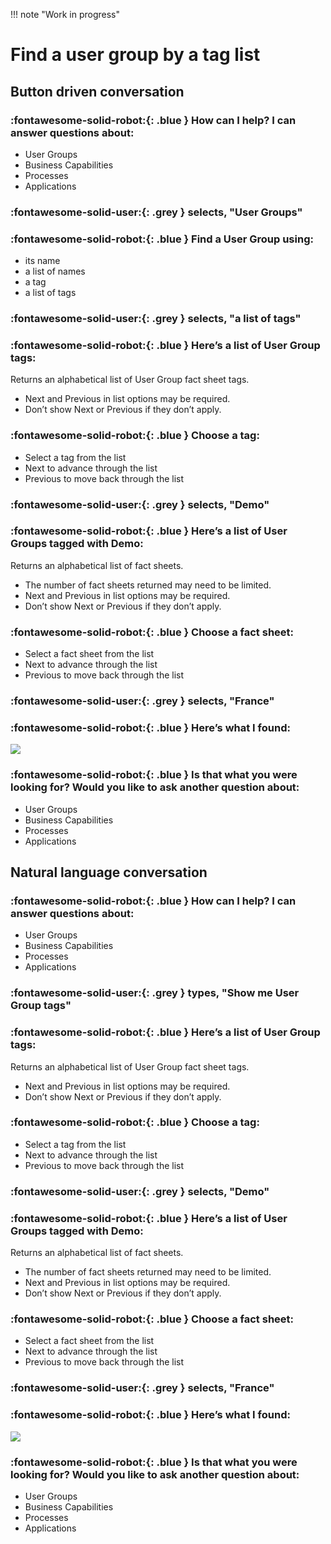 !!! note "Work in progress"

# Find a user group by a tag list

## Button driven conversation 

### :fontawesome-solid-robot:{: .blue } How can I help? I can answer questions about:

- User Groups
- Business Capabilities
- Processes
- Applications

### :fontawesome-solid-user:{: .grey } selects, "User Groups"

### :fontawesome-solid-robot:{: .blue } Find a User Group using:

- its name
- a list of names
- a tag
- a list of tags

### :fontawesome-solid-user:{: .grey } selects, "a list of tags"


### :fontawesome-solid-robot:{: .blue } Here’s a list of User Group tags:

Returns an alphabetical list of User Group fact sheet tags. 

- Next and Previous in list options may be required. 
- Don’t show Next or Previous if they don’t apply.

### :fontawesome-solid-robot:{: .blue } Choose a tag: 

- Select a tag from the list
- Next to advance through the list
- Previous to move back through the list

### :fontawesome-solid-user:{: .grey } selects, "Demo"

### :fontawesome-solid-robot:{: .blue } Here’s a list of User Groups tagged with Demo:

Returns an alphabetical list of fact sheets. 

- The number of fact sheets returned may need to be limited.
- Next and Previous in list options may be required. 
- Don’t show Next or Previous if they don’t apply.

### :fontawesome-solid-robot:{: .blue } Choose a fact sheet: 

- Select a fact sheet from the list
- Next to advance through the list
- Previous to move back through the list

### :fontawesome-solid-user:{: .grey } selects, "France"

### :fontawesome-solid-robot:{: .blue } Here’s what I found:

![](../images/chatbot-card-user-group.png)

### :fontawesome-solid-robot:{: .blue } Is that what you were looking for? Would you like to ask another question about:

- User Groups
- Business Capabilities
- Processes
- Applications

## Natural language conversation

### :fontawesome-solid-robot:{: .blue } How can I help? I can answer questions about:

- User Groups
- Business Capabilities
- Processes
- Applications

### :fontawesome-solid-user:{: .grey } types, "Show me User Group tags"


### :fontawesome-solid-robot:{: .blue } Here’s a list of User Group tags:

Returns an alphabetical list of User Group fact sheet tags. 

- Next and Previous in list options may be required. 
- Don’t show Next or Previous if they don’t apply.

### :fontawesome-solid-robot:{: .blue } Choose a tag: 

- Select a tag from the list
- Next to advance through the list
- Previous to move back through the list

### :fontawesome-solid-user:{: .grey } selects, "Demo"

### :fontawesome-solid-robot:{: .blue } Here’s a list of User Groups tagged with Demo:

Returns an alphabetical list of fact sheets. 

- The number of fact sheets returned may need to be limited.
- Next and Previous in list options may be required. 
- Don’t show Next or Previous if they don’t apply.

### :fontawesome-solid-robot:{: .blue } Choose a fact sheet: 

- Select a fact sheet from the list
- Next to advance through the list
- Previous to move back through the list

### :fontawesome-solid-user:{: .grey } selects, "France"

### :fontawesome-solid-robot:{: .blue } Here’s what I found:

![](../images/chatbot-card-user-group.png)

### :fontawesome-solid-robot:{: .blue } Is that what you were looking for? Would you like to ask another question about:

- User Groups
- Business Capabilities
- Processes
- Applications
